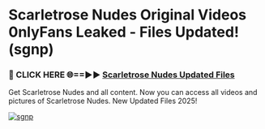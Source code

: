 # Scarletrose Nudes Original Videos 0nlyFans Leaked - Files Updated! (sgnp)

<h3>🔴 CLICK HERE 🌐==►► <a href="https://tinyurl.com/y5r63du9" rel="nofollow">Scarletrose Nudes Updated Files</a></h3>

Get Scarletrose Nudes and all content. Now you can access all videos and pictures of Scarletrose Nudes. New Updated Files 2025!

[![sgnp](https://i.imgur.com/UVo9nyh.gif)](https://tinyurl.com/y5r63du9)